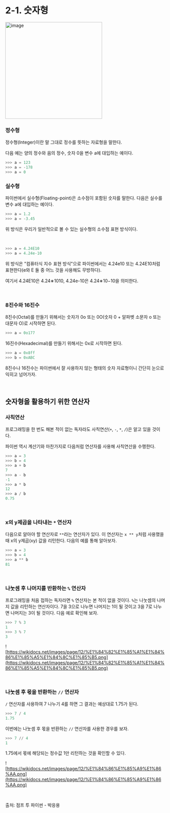 # 2-1. 숫자형
<img width="305" alt="image" src="https://user-images.githubusercontent.com/72433598/205498373-e47a0c2a-cf52-4120-bed9-849ccc79b187.png">

### **정수형**

정수형(Integer)이란 말 그대로 정수를 뜻하는 자료형을 말한다. 

다음 예는 양의 정수와 음의 정수, 숫자 0을 변수 a에 대입하는 예이다.

```python
>>> a = 123
>>> a = -178
>>> a = 0
```

### **실수형**

파이썬에서 실수형(Floating-point)은 소수점이 포함된 숫자를 말한다. 다음은 실수를 변수 a에 대입하는 예이다.

```python
>>> a = 1.2
>>> a = -3.45
```

위 방식은 우리가 일반적으로 볼 수 있는 실수형의 소수점 표현 방식이다.

<br>

```python
>>> a = 4.24E10
>>> a = 4.24e-10
```

위 방식은 "컴퓨터식 지수 표현 방식"으로 파이썬에서는 4.24e10 또는 4.24E10처럼 표현한다(e와 E 둘 중 어느 것을 사용해도 무방하다). 

여기서 4.24E10은 4.24∗1010, 4.24e-10은 4.24∗10−10을 의미한다.

<br>

### **8진수와 16진수**

8진수(Octal)를 만들기 위해서는 숫자가 0o 또는 0O(숫자 0 + 알파벳 소문자 o 또는 대문자 O)로 시작하면 된다.

```python
>>> a = 0o177
```

16진수(Hexadecimal)를 만들기 위해서는 0x로 시작하면 된다.

```python
>>> a = 0x8ff
>>> b = 0xABC
```

8진수나 16진수는 파이썬에서 잘 사용하지 않는 형태의 숫자 자료형이니 간단히 눈으로 익히고 넘어가자.

<br>

## **숫자형을 활용하기 위한 연산자**

### **사칙연산**

프로그래밍을 한 번도 해본 적이 없는 독자라도 사칙연산(`+`, `-`, `*`, `/`)은 알고 있을 것이다. 

파이썬 역시 계산기와 마찬가지로 다음처럼 연산자를 사용해 사칙연산을 수행한다.

```python
>>> a = 3
>>> b = 4
>>> a + b
7
>>> a - b
-1
>>> a * b
12
>>> a / b
0.75
```

<br>

### **x의 y제곱을 나타내는 `*` 연산자**

다음으로 알아야 할 연산자로 `**`라는 연산자가 있다. 이 연산자는 `x ** y`처럼 사용했을 때 x의 y제곱(xy) 값을 리턴한다. 다음의 예를 통해 알아보자.

```python
>>> a = 3
>>> b = 4
>>> a ** b
81
```

<br>

### **나눗셈 후 나머지를 반환하는 `%` 연산자**

프로그래밍을 처음 접하는 독자라면 `%` 연산자는 본 적이 없을 것이다. `%`는 나눗셈의 나머지 값을 리턴하는 연산자이다. 7을 3으로 나누면 나머지는 1이 될 것이고 3을 7로 나누면 나머지는 3이 될 것이다. 다음 예로 확인해 보자.

```python
>>> 7 % 3
1
>>> 3 % 7
3
```

![https://wikidocs.net/images/page/12/%E1%84%82%E1%85%A1%E1%84%86%E1%85%A5%E1%84%8C%E1%85%B5.png](https://wikidocs.net/images/page/12/%E1%84%82%E1%85%A1%E1%84%86%E1%85%A5%E1%84%8C%E1%85%B5.png)

<br>

### **나눗셈 후 몫을 반환하는 `//` 연산자**

`/` 연산자를 사용하여 7 나누기 4를 하면 그 결과는 예상대로 1.75가 된다.

```python
>>> 7 / 4
1.75

```

이번에는 나눗셈 후 몫을 반환하는 `//` 연산자를 사용한 경우를 보자.

```python
>>> 7 // 4
1

```

1.75에서 몫에 해당되는 정수값 1만 리턴하는 것을 확인할 수 있다.

![https://wikidocs.net/images/page/12/%E1%84%86%E1%85%A9%E1%86%AA.png](https://wikidocs.net/images/page/12/%E1%84%86%E1%85%A9%E1%86%AA.png)

<br>

출처: 점프 투 파이썬 - 박응용
